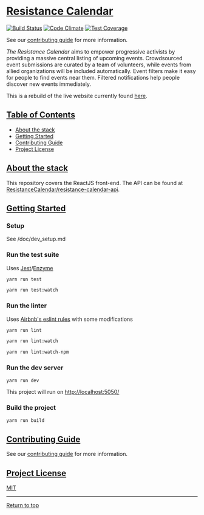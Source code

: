 # [Resistance Calendar](#resistance-calendar)
[![Build Status](https://travis-ci.org/ResistanceCalendar/resistance-calendar-frontend.svg?branch=master)](https://travis-ci.org/ResistanceCalendar/resistance-calendar-frontend) [![Code Climate](https://codeclimate.com/github/ResistanceCalendar/resistance-calendar-frontend/badges/gpa.svg)](https://codeclimate.com/github/ResistanceCalendar/resistance-calendar-frontend) [![Test Coverage](https://codeclimate.com/github/ResistanceCalendar/resistance-calendar-frontend/badges/coverage.svg)](https://codeclimate.com/github/ResistanceCalendar/resistance-calendar-frontend/coverage)

See our [contributing guide](CONTRIBUTING.md) for more information.

*The Resistance Calendar* aims to empower progressive activists by providing a massive central listing of upcoming events. Crowdsourced event submissions are curated by a team of volunteers, while events from allied organizations will be included automatically. Event filters make it easy for people to find events near them. Filtered notifications help people discover new events immediately.

This is a rebuild of the live website currently found [here](https://www.resistancecalendar.org/).

## [Table of Contents](#contents-anchor)

* [About the stack](#about-the-stack)
* [Getting Started](#getting-started)
* [Contributing Guide](#contributing-guide)
* [Project License](#project-license)

## [About the stack](#about-the-stack)

This repository covers the ReactJS front-end.  The API can be found at [ResistanceCalendar/resistance-calendar-api](https://github.com/ResistanceCalendar/resistance-calendar-api).

## [Getting Started](#getting-started)

### Setup

See /doc/dev_setup.md

### Run the test suite

Uses [Jest](https://facebook.github.io/jest/)/[Enzyme](http://airbnb.io/enzyme/)

```sh
yarn run test
```
```sh
yarn run test:watch
```

### Run the linter

Uses [Airbnb's eslint rules](https://github.com/airbnb/javascript/tree/master/packages/eslint-config-airbnb) with some modifications

```sh
yarn run lint
```
```sh
yarn run lint:watch
```
```sh
yarn run lint:watch-npm
```

### Run the dev server

```sh
yarn run dev
```

This project will run on [http://localhost:5050/](http://localhost:5050/)

### Build the project

```sh
yarn run build
```

## [Contributing Guide](#contributing-guide)

See our [contributing guide](CONTRIBUTING.md) for more information.

## [Project License](#project-license)

[MIT](LICENSE)

---

[Return to top](#resistance-calendar)
